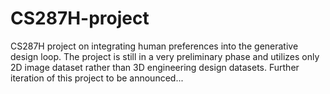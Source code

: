 # CS287H-project

CS287H project on integrating human preferences into the generative design loop. The project is still in a very preliminary phase and utilizes only 2D image dataset rather than 3D engineering design datasets. Further iteration of this project to be announced...
